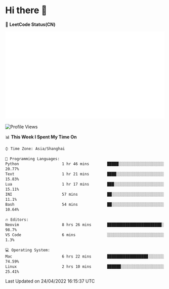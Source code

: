 # Hi there 👋

📝 **LeetCode Status(CN)**

![wsmbsbbz's LeetCode status](https://github.com/wsmbsbbz/wsmbsbbz/blob/main/status.svg)

<!--
**wsmbsbbz/wsmbsbbz** is a ✨ _special_ ✨ repository because its `README.md` (this file) appears on your GitHub profile.

Here are some ideas to get you started:

- 🔭 I’m currently working on ...
- 🌱 I’m currently learning ...
- 👯 I’m looking to collaborate on ...
- 🤔 I’m looking for help with ...
- 💬 Ask me about ...
- 📫 How to reach me: ...
- 😄 Pronouns: ...
- ⚡ Fun fact: ...
-->
<!--START_SECTION:waka-->
![Profile Views](http://img.shields.io/badge/Profile%20Views-6-blue)

📊 **This Week I Spent My Time On** 

```text
⌚︎ Time Zone: Asia/Shanghai

💬 Programming Languages: 
Python                   1 hr 46 mins        █████░░░░░░░░░░░░░░░░░░░░   20.77% 
Text                     1 hr 21 mins        ████░░░░░░░░░░░░░░░░░░░░░   15.83% 
Lua                      1 hr 17 mins        ███░░░░░░░░░░░░░░░░░░░░░░   15.11% 
INI                      57 mins             ██░░░░░░░░░░░░░░░░░░░░░░░   11.1% 
Bash                     54 mins             ██░░░░░░░░░░░░░░░░░░░░░░░   10.64%

🔥 Editors: 
Neovim                   8 hrs 26 mins       ████████████████████████░   98.7% 
VS Code                  6 mins              ░░░░░░░░░░░░░░░░░░░░░░░░░   1.3%

💻 Operating System: 
Mac                      6 hrs 22 mins       ██████████████████░░░░░░░   74.59% 
Linux                    2 hrs 10 mins       ██████░░░░░░░░░░░░░░░░░░░   25.41%

```


 Last Updated on 24/04/2022 16:15:37 UTC
<!--END_SECTION:waka-->
